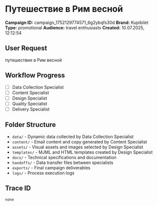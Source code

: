 # Путешествие в Рим весной

**Campaign ID:** campaign_1752129774571_6g2ybqfs30d
**Brand:** Kupibilet
**Type:** promotional
**Audience:** travel enthusiasts
**Created:** 10.07.2025, 12:12:54

## User Request
путешествие в Рим весной

## Workflow Progress
- [ ] Data Collection Specialist
- [ ] Content Specialist  
- [ ] Design Specialist
- [ ] Quality Specialist
- [ ] Delivery Specialist

## Folder Structure

- `data/` - Dynamic data collected by Data Collection Specialist
- `content/` - Email content and copy generated by Content Specialist
- `assets/` - Visual assets and images selected by Design Specialist
- `templates/` - MJML and HTML templates created by Design Specialist
- `docs/` - Technical specifications and documentation
- `handoffs/` - Data transfer files between specialists
- `exports/` - Final campaign deliverables
- `logs/` - Process execution logs

## Trace ID
`none`
